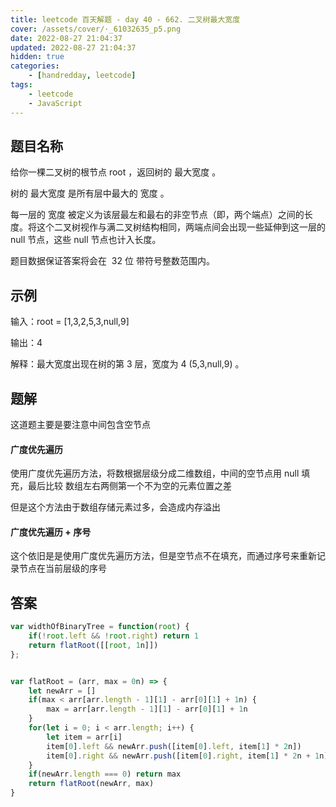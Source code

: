 ```yaml
---
title: leetcode 百天解题 - day 40 - 662. 二叉树最大宽度
cover: /assets/cover/·_61032635_p5.png
date: 2022-08-27 21:04:37
updated: 2022-08-27 21:04:37
hidden: true
categories:
    - [handredday, leetcode]
tags:
    - leetcode
    - JavaScript
---
```


## 题目名称

给你一棵二叉树的根节点 root ，返回树的 最大宽度 。

树的 最大宽度 是所有层中最大的 宽度 。

每一层的 宽度 被定义为该层最左和最右的非空节点（即，两个端点）之间的长度。将这个二叉树视作与满二叉树结构相同，两端点间会出现一些延伸到这一层的 null 节点，这些 null 节点也计入长度。

题目数据保证答案将会在  32 位 带符号整数范围内。

## 示例

输入：root = [1,3,2,5,3,null,9]

输出：4

解释：最大宽度出现在树的第 3 层，宽度为 4 (5,3,null,9) 。


## 题解

这道题主要是要注意中间包含空节点

#### 广度优先遍历

使用广度优先遍历方法，将数根据层级分成二维数组，中间的空节点用 null 填充，最后比较 数组左右两侧第一个不为空的元素位置之差

但是这个方法由于数组存储元素过多，会造成内存溢出

#### 广度优先遍历 + 序号

这个依旧是是使用广度优先遍历方法，但是空节点不在填充，而通过序号来重新记录节点在当前层级的序号



## 答案

~~~js
var widthOfBinaryTree = function(root) {
    if(!root.left && !root.right) return 1
    return flatRoot([[root, 1n]])
};


var flatRoot = (arr, max = 0n) => {
    let newArr = []
    if(max < arr[arr.length - 1][1] - arr[0][1] + 1n) {
        max = arr[arr.length - 1][1] - arr[0][1] + 1n
    }
    for(let i = 0; i < arr.length; i++) {
        let item = arr[i]
        item[0].left && newArr.push([item[0].left, item[1] * 2n]) 
        item[0].right && newArr.push([item[0].right, item[1] * 2n + 1n]) 
    }
    if(newArr.length === 0) return max
    return flatRoot(newArr, max)
}
~~~